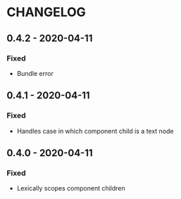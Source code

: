 # CHANGELOG

## 0.4.2 - 2020-04-11

### Fixed

- Bundle error

## 0.4.1 - 2020-04-11

### Fixed

- Handles case in which component child is a text node

## 0.4.0 - 2020-04-11

### Fixed

- Lexically scopes component children
